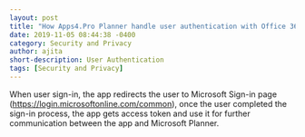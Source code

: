 ```yaml
---
layout: post
title: "How Apps4.Pro Planner handle user authentication with Office 365?"
date: 2019-11-05 08:44:38 -0400
category: Security and Privacy
author: ajita
short-description: User Authentication
tags: [Security and Privacy]
---
```

When user sign-in, the app redirects the user to Microsoft Sign-in page (https://login.microsoftonline.com/common), once the user completed the sign-in process, the app gets access token and use it for further communication between the app and Microsoft Planner. 
